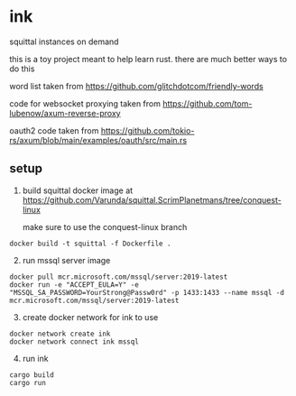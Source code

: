 # ink

squittal instances on demand

this is a toy project meant to help learn rust. there are much better ways to do this

word list taken from https://github.com/glitchdotcom/friendly-words

code for websocket proxying taken from https://github.com/tom-lubenow/axum-reverse-proxy

oauth2 code taken from https://github.com/tokio-rs/axum/blob/main/examples/oauth/src/main.rs

## setup

1. build squittal docker image at https://github.com/Varunda/squittal.ScrimPlanetmans/tree/conquest-linux

    make sure to use the conquest-linux branch

```
docker build -t squittal -f Dockerfile .
```

2. run mssql server image

```
docker pull mcr.microsoft.com/mssql/server:2019-latest
docker run -e "ACCEPT_EULA=Y" -e "MSSQL_SA_PASSWORD=YourStrong@Passw0rd" -p 1433:1433 --name mssql -d mcr.microsoft.com/mssql/server:2019-latest
```

3. create docker network for ink to use

```
docker network create ink
docker network connect ink mssql
```

4. run ink

```
cargo build
cargo run
```